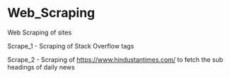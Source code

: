 # Web_Scraping
Web Scraping of sites

Scrape_1 - Scraping of Stack Overflow tags

Scrape_2 - Scraping of https://www.hindustantimes.com/ to fetch the sub headings of daily news
